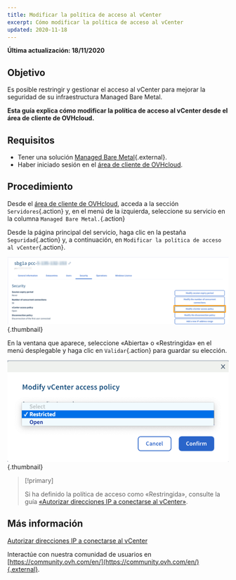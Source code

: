 ```yaml
---
title: Modificar la política de acceso al vCenter
excerpt: Cómo modificar la política de acceso al vCenter
updated: 2020-11-18
---
```


**Última actualización: 18/11/2020**

## Objetivo

Es posible restringir y gestionar el acceso al vCenter para mejorar la seguridad de su infraestructura Managed Bare Metal.

**Esta guía explica cómo modificar la política de acceso al vCenter desde el área de cliente de OVHcloud.**

## Requisitos

- Tener una solución [Managed Bare Metal](https://www.ovhcloud.com/es-es/managed-bare-metal/){.external}.
- Haber iniciado sesión en el [área de cliente de OVHcloud](https://www.ovh.com/auth/?action=gotomanager&from=https://www.ovh.es/&ovhSubsidiary=es).

## Procedimiento

Desde el [área de cliente de OVHcloud](https://www.ovh.com/auth/?action=gotomanager&from=https://www.ovh.es/&ovhSubsidiary=es), acceda a la sección `Servidores`{.action} y, en el menú de la izquierda, seleccione su servicio en la columna `Managed Bare Metal.`{.action}

Desde la página principal del servicio, haga clic en la pestaña `Seguridad`{.action} y, a continuación, en `Modificar la política de acceso al vCenter`{.action}.

![Configurar la política de acceso](images/modifypolicy-01.png){.thumbnail}

En la ventana que aparece, seleccione «Abierta» o «Restringida» en el menú desplegable y haga clic en `Validar`{.action} para guardar su elección.

![Configurar la política de acceso](images/modifypolicy-02.png){.thumbnail}

> [!primary]
>
> Si ha definido la política de acceso como «Restringida», consulte la guía [«Autorizar direcciones IP a conectarse al vCenter»](/pages/cloud/managed-bare-metal/vcenter-authorise-ip-access).
> 

## Más información

[Autorizar direcciones IP a conectarse al vCenter](/pages/cloud/managed-bare-metal/vcenter-authorise-ip-access)

Interactúe con nuestra comunidad de usuarios en [https://community.ovh.com/en/](https://community.ovh.com/en/){.external}.


